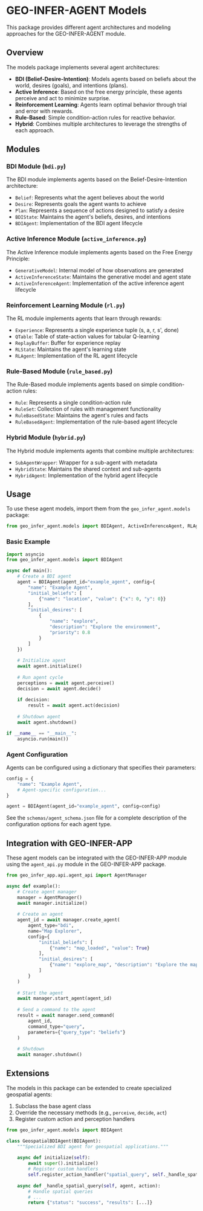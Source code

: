 # GEO-INFER-AGENT Models

This package provides different agent architectures and modeling approaches for the GEO-INFER-AGENT module.

## Overview

The models package implements several agent architectures:

- **BDI (Belief-Desire-Intention)**: Models agents based on beliefs about the world, desires (goals), and intentions (plans).
- **Active Inference**: Based on the free energy principle, these agents perceive and act to minimize surprise.
- **Reinforcement Learning**: Agents learn optimal behavior through trial and error with rewards.
- **Rule-Based**: Simple condition-action rules for reactive behavior.
- **Hybrid**: Combines multiple architectures to leverage the strengths of each approach.

## Modules

### BDI Module (`bdi.py`)

The BDI module implements agents based on the Belief-Desire-Intention architecture:

- `Belief`: Represents what the agent believes about the world
- `Desire`: Represents goals the agent wants to achieve
- `Plan`: Represents a sequence of actions designed to satisfy a desire
- `BDIState`: Maintains the agent's beliefs, desires, and intentions
- `BDIAgent`: Implementation of the BDI agent lifecycle

### Active Inference Module (`active_inference.py`)

The Active Inference module implements agents based on the Free Energy Principle:

- `GenerativeModel`: Internal model of how observations are generated
- `ActiveInferenceState`: Maintains the generative model and agent state
- `ActiveInferenceAgent`: Implementation of the active inference agent lifecycle

### Reinforcement Learning Module (`rl.py`)

The RL module implements agents that learn through rewards:

- `Experience`: Represents a single experience tuple (s, a, r, s', done)
- `QTable`: Table of state-action values for tabular Q-learning
- `ReplayBuffer`: Buffer for experience replay
- `RLState`: Maintains the agent's learning state
- `RLAgent`: Implementation of the RL agent lifecycle

### Rule-Based Module (`rule_based.py`)

The Rule-Based module implements agents based on simple condition-action rules:

- `Rule`: Represents a single condition-action rule
- `RuleSet`: Collection of rules with management functionality
- `RuleBasedState`: Maintains the agent's rules and facts
- `RuleBasedAgent`: Implementation of the rule-based agent lifecycle

### Hybrid Module (`hybrid.py`)

The Hybrid module implements agents that combine multiple architectures:

- `SubAgentWrapper`: Wrapper for a sub-agent with metadata
- `HybridState`: Maintains the shared context and sub-agents
- `HybridAgent`: Implementation of the hybrid agent lifecycle

## Usage

To use these agent models, import them from the `geo_infer_agent.models` package:

```python
from geo_infer_agent.models import BDIAgent, ActiveInferenceAgent, RLAgent, RuleBasedAgent, HybridAgent
```

### Basic Example

```python
import asyncio
from geo_infer_agent.models import BDIAgent

async def main():
    # Create a BDI agent
    agent = BDIAgent(agent_id="example_agent", config={
        "name": "Example Agent",
        "initial_beliefs": [
            {"name": "location", "value": {"x": 0, "y": 0}}
        ],
        "initial_desires": [
            {
                "name": "explore", 
                "description": "Explore the environment",
                "priority": 0.8
            }
        ]
    })
    
    # Initialize agent
    await agent.initialize()
    
    # Run agent cycle
    perceptions = await agent.perceive()
    decision = await agent.decide()
    
    if decision:
        result = await agent.act(decision)
    
    # Shutdown agent
    await agent.shutdown()

if __name__ == "__main__":
    asyncio.run(main())
```

### Agent Configuration

Agents can be configured using a dictionary that specifies their parameters:

```python
config = {
    "name": "Example Agent",
    # Agent-specific configuration...
}

agent = BDIAgent(agent_id="example_agent", config=config)
```

See the `schemas/agent_schema.json` file for a complete description of the configuration options for each agent type.

## Integration with GEO-INFER-APP

These agent models can be integrated with the GEO-INFER-APP module using the `agent_api.py` module in the GEO-INFER-APP package.

```python
from geo_infer_app.api.agent_api import AgentManager

async def example():
    # Create agent manager
    manager = AgentManager()
    await manager.initialize()
    
    # Create an agent
    agent_id = await manager.create_agent(
        agent_type="bdi",
        name="Map Explorer",
        config={
            "initial_beliefs": [
                {"name": "map_loaded", "value": True}
            ],
            "initial_desires": [
                {"name": "explore_map", "description": "Explore the map", "priority": 0.9}
            ]
        }
    )
    
    # Start the agent
    await manager.start_agent(agent_id)
    
    # Send a command to the agent
    result = await manager.send_command(
        agent_id,
        command_type="query",
        parameters={"query_type": "beliefs"}
    )
    
    # Shutdown
    await manager.shutdown()
```

## Extensions

The models in this package can be extended to create specialized geospatial agents:

1. Subclass the base agent class
2. Override the necessary methods (e.g., `perceive`, `decide`, `act`)
3. Register custom action and perception handlers

```python
from geo_infer_agent.models import BDIAgent

class GeospatialBDIAgent(BDIAgent):
    """Specialized BDI agent for geospatial applications."""
    
    async def initialize(self):
        await super().initialize()
        # Register custom handlers
        self.register_action_handler("spatial_query", self._handle_spatial_query)
    
    async def _handle_spatial_query(self, agent, action):
        # Handle spatial queries
        # ...
        return {"status": "success", "results": [...]}
``` 